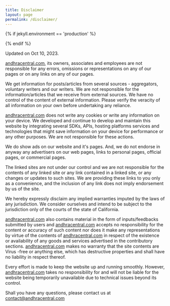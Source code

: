 ```yaml
---
title: Disclaimer
layout: page
permalink: /disclaimer/
---
```


{% if jekyll.environment == 'production' %}
<!-- Google tag (gtag.js) DISCLAIMER PAGE -->
<script async src="https://www.googletagmanager.com/gtag/js?id=G-1L02TMGWJS"></script>
<script>
  window.dataLayer = window.dataLayer || [];
  function gtag(){dataLayer.push(arguments);}
  gtag('js', new Date());

  gtag('config', 'G-1L02TMGWJS');
</script>
{% endif %}

<smallnote>Updated on Oct 10, 2023.</smallnote>

[andhracentral.com](https://andhracentral.com), its owners, associates and employees are not responsible for any errors, omissions or representations on any of our pages or on any links on any of our pages.

We get information for posts/articles from several sources - aggregators, voluntary writers and our writers. We are not responsible for the information/articles that we receive from external sources. We have no control of the content of external information. Please verify the veracity of all information on your own before undertaking any reliance.

[andhracentral.com](https://andhracentral.com) does not write any cookies or write any information on your device. We developed and continue to develop and maintain this website by integrating several SDKs, APIs, hosting platforms services and technologies that might save information on your device for performance or any other purposes. We are not responsible for these actions. 

We do show ads on our website and it's pages. And, we do not endorse in anyway any advertisers on our web pages, links to personal pages, official pages, or commercial pages.

The linked sites are not under our control and we are not responsible for the contents of any linked site or any link contained in a linked site, or any changes or updates to such sites. We are providing these links to you only as a convenience, and the inclusion of any link does not imply endorsement by us of the site.

We hereby expressly disclaim any implied warranties imputed by the laws of any jurisdiction. We consider ourselves and intend to be subject to the jurisdiction only of the courts of the state of California.

[andhracentral.com](https://andhracentral.com) also contains material in the form of inputs/feedbacks submitted by users and [andhracentral.com](https://andhracentral.com) accepts no responsibility for the content or accuracy of such content nor does it make any representations by virtue of the contents of [andhracentral.com](https://andhracentral.com) in respect of the existence or availability of any goods and services advertised in the contributory sections. [andhracentral.com](https://andhracentral.com) makes no warranty that the site contents are Virus -free or anything else, which has destructive properties and shall have no liability in respect thereof.

Every effort is made to keep the website up and running smoothly. However, [andhracentral.com](https://andhracentral.com) takes no responsibility for and will not be liable for the website being temporarily unavailable due to technical issues beyond its control.

Shall you have any questions, please contact us at [contact@andhracentral.com](mailto:contact@andhracentral.com)